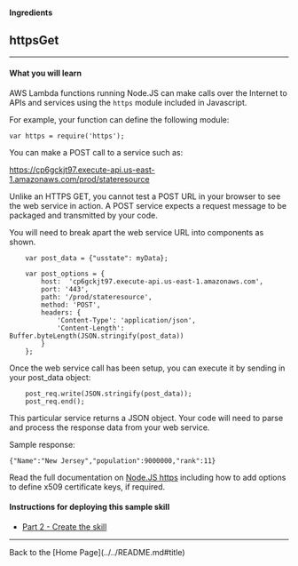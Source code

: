 #### Ingredients
## httpsGet <a id="title"></a>
<hr />


#### What you will learn

AWS Lambda functions running Node.JS can make calls over the Internet to APIs and services using the ```https``` module included in Javascript.

For example, your function can define the following module:

```var https = require('https');```

You can make a POST call to a service such as:

https://cp6gckjt97.execute-api.us-east-1.amazonaws.com/prod/stateresource

Unlike an HTTPS GET, you cannot test a POST URL in your browser to see the web service in action.
A POST service expects a request message to be packaged and transmitted by your code.

You will need to break apart the web service URL into components as shown.


```
    var post_data = {"usstate": myData};

    var post_options = {
        host:  'cp6gckjt97.execute-api.us-east-1.amazonaws.com',
        port: '443',
        path: '/prod/stateresource',
        method: 'POST',
        headers: {
            'Content-Type': 'application/json',
            'Content-Length': Buffer.byteLength(JSON.stringify(post_data))
        }
    };
```

Once the web service call has been setup, you can execute it by sending in your post_data object:

```
    post_req.write(JSON.stringify(post_data));
    post_req.end();
```

This particular service returns a JSON object.  Your code will need to parse and process the response data from your web service.

Sample response:
```
{"Name":"New Jersey","population":9000000,"rank":11}
```


Read the full documentation on [Node.JS https](https://nodejs.org/api/https.html#https_https_request_options_callback) including how to add options to define x509 certificate keys, if required.


#### Instructions for deploying this sample skill

 * [Part 2 - Create the skill](./PAGE2.md#title)


<hr />
Back to the [Home Page](../../README.md#title)



